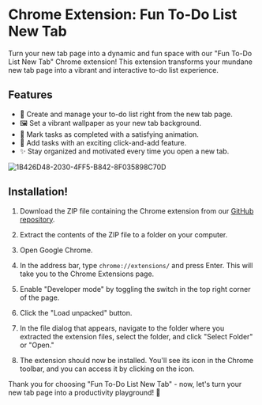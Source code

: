 # Chrome Extension: Fun To-Do List New Tab

Turn your new tab page into a dynamic and fun space with our "Fun To-Do List New Tab" Chrome extension! This extension transforms your mundane new tab page into a vibrant and interactive to-do list experience.

## Features

- 📝 Create and manage your to-do list right from the new tab page.
- 🖼️ Set a vibrant wallpaper as your new tab background.
- 🎉 Mark tasks as completed with a satisfying animation.
- 🚀 Add tasks with an exciting click-and-add feature.
- ✨ Stay organized and motivated every time you open a new tab.

![1B426D48-2030-4FF5-B842-8F035898C70D](https://github.com/Enigma-52/ToDoList-ChromeExtension/assets/95529619/67bed2dc-85eb-4863-abd5-d4a9dda6ee98)


## Installation!


1. Download the ZIP file containing the Chrome extension from our [GitHub repository](#link-to-github-repo).

2. Extract the contents of the ZIP file to a folder on your computer.

3. Open Google Chrome.

4. In the address bar, type `chrome://extensions/` and press Enter. This will take you to the Chrome Extensions page.

5. Enable "Developer mode" by toggling the switch in the top right corner of the page.

6. Click the "Load unpacked" button.

7. In the file dialog that appears, navigate to the folder where you extracted the extension files, select the folder, and click "Select Folder" or "Open."

8. The extension should now be installed. You'll see its icon in the Chrome toolbar, and you can access it by clicking on the icon.



Thank you for choosing "Fun To-Do List New Tab" - now, let's turn your new tab page into a productivity playground! 🚀
